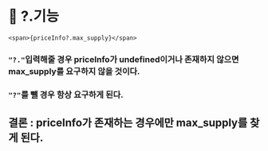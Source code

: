 # 📖 ?.기능

```tsx
<span>{priceInfo?.max_supply}</span>
```

### `"?."`입력해줄 경우 priceInfo가 undefined이거나 존재하지 않으면 max_supply를 요구하지 않을 것이다.<br />
### `"?"`를 뺄 경우 항상 요구하게 된다.<br />
## 결론 : priceInfo가 존재하는 경우에만 max_supply를 찾게 된다.

